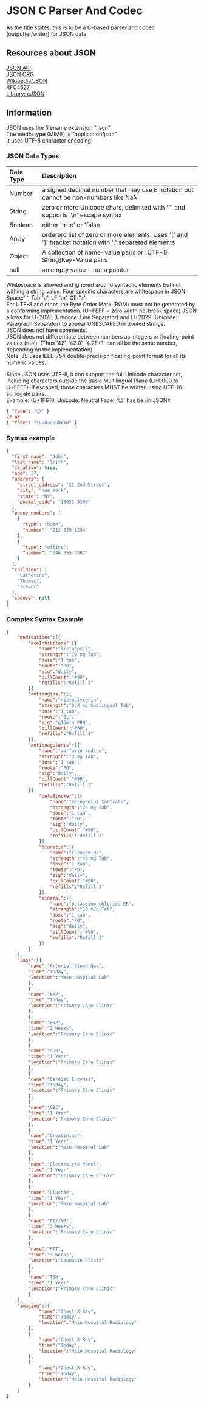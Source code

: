 # JSON C Parser And Codec
As the title states, this is to be a C-based parser and codec (outputter/writer) for JSON data.  

## Resources about JSON
[JSON API](https://jsonapi.org/examples/)  
[JSON ORG](https://json.org/example)  
[Wikipedia/JSON](https://en.wikipedia.org/wiki/JSON)  
[RFC4627](https://datatracker.ietf.org/doc/html/rfc4627)  
[Library: cJSON](https://github.com/DaveGamble/cJSON)

## Information
JSON uses the filename extension ".json"  
The media type (MIME) is "application/json"  
It uses UTF-8 character encoding.  

### JSON Data Types
| Data Type | Description |
| :-- | :-- |
| Number | a signed decimal number that may use E notation but cannot be non-numbers like NaN |
| String | zero or more Unicode chars, delimited with '"' and supports '\n' escape syntax |
| Boolean | either 'true' or 'false |
| Array	| ordererd list of zero or more elements. Uses '[' and ']' bracket notation with ',' separeted elements |
| Object | A collection of name-value pairs or [UTF-8 String]Key-Value pairs |
| null | an empty value - not a pointer |

Whitespace is allowed and ignored around syntactic elements but not withing a string value.
Four specific characters are whitespace in JSON: Space:' ', Tab:'\t', LF:'\n', CR:'\r'.  
For UTF-8 and other, the Byte Order Mark (BOM) must not be generated by a conforming implementation. (U+FEFF = zero width no-break space) 
JSON allows for U+2028 (Unicode: Line Separator) and U+2029 (Unicode: Paragraph Separator) to appear UNESCAPED in qouted strings.  
JSON does not have comments.  
JSON does not differentiate between numbers as integers or floating-point values (real).  (Thus '42', '42.0', '4.2E+1' can all be the same number, depending on the implementation)  
Note: JS uses IEEE-754 double-precision floating-point format for all its numeric values.  
  
Since JSON uses UTF-8, it can support the full Unicode character set, including characters outside the Basic Multilingual Plane (U+0000 to U+FFFF). If escaped, those characters MUST be written using UTF-16 surrogate pairs.  
Example: (U+1F610, Unicode: Neutral Face) '😐' has be (in JSON):
```json
{ "face": "😐" }
// or
{ "face": "\uD83D\uDE10" }
```

### Syntax example
```json
{
  "first_name": "John",
  "last_name": "Smith",
  "is_alive": true,
  "age": 27,
  "address": {
    "street_address": "21 2nd Street",
    "city": "New York",
    "state": "NY",
    "postal_code": "10021-3100"
  },
  "phone_numbers": [
    {
      "type": "home",
      "number": "212 555-1234"
    },
    {
      "type": "office",
      "number": "646 555-4567"
    }
  ],
  "children": [
    "Catherine",
    "Thomas",
    "Trevor"
  ],
  "spouse": null
}
```

### Complex Syntax Example
```json
{
    "medications":[{
        "aceInhibitors":[{
            "name":"lisinopril",
            "strength":"10 mg Tab",
            "dose":"1 tab",
            "route":"PO",
            "sig":"daily",
            "pillCount":"#90",
            "refills":"Refill 3"
        }],
        "antianginal":[{
            "name":"nitroglycerin",
            "strength":"0.4 mg Sublingual Tab",
            "dose":"1 tab",
            "route":"SL",
            "sig":"q15min PRN",
            "pillCount":"#30",
            "refills":"Refill 1"
        }],
        "anticoagulants":[{
            "name":"warfarin sodium",
            "strength":"3 mg Tab",
            "dose":"1 tab",
            "route":"PO",
            "sig":"daily",
            "pillCount":"#90",
            "refills":"Refill 3"
        }],
            "betaBlocker":[{
                "name":"metoprolol tartrate",
                "strength":"25 mg Tab",
                "dose":"1 tab",
                "route":"PO",
                "sig":"daily",
                "pillCount":"#90",
                "refills":"Refill 3"
            }],
            "diuretic":[{
                "name":"furosemide",
                "strength":"40 mg Tab",
                "dose":"1 tab",
                "route":"PO",
                "sig":"daily",
                "pillCount":"#90",
                "refills":"Refill 3"
            }],
            "mineral":[{
                "name":"potassium chloride ER",
                "strength":"10 mEq Tab",
                "dose":"1 tab",
                "route":"PO",
                "sig":"daily",
                "pillCount":"#90",
                "refills":"Refill 3"
            }]
        }
    ],
    "labs":[{
        "name":"Arterial Blood Gas",
        "time":"Today",
        "location":"Main Hospital Lab"      
        },
        {
        "name":"BMP",
        "time":"Today",
        "location":"Primary Care Clinic"    
        },
        {
        "name":"BNP",
        "time":"3 Weeks",
        "location":"Primary Care Clinic"    
        },
        {
        "name":"BUN",
        "time":"1 Year",
        "location":"Primary Care Clinic"    
        },
        {
        "name":"Cardiac Enzymes",
        "time":"Today",
        "location":"Primary Care Clinic"    
        },
        {
        "name":"CBC",
        "time":"1 Year",
        "location":"Primary Care Clinic"    
        },
        {
        "name":"Creatinine",
        "time":"1 Year",
        "location":"Main Hospital Lab"  
        },
        {
        "name":"Electrolyte Panel",
        "time":"1 Year",
        "location":"Primary Care Clinic"    
        },
        {
        "name":"Glucose",
        "time":"1 Year",
        "location":"Main Hospital Lab"  
        },
        {
        "name":"PT/INR",
        "time":"3 Weeks",
        "location":"Primary Care Clinic"    
        },
        {
        "name":"PTT",
        "time":"3 Weeks",
        "location":"Coumadin Clinic"    
        },
        {
        "name":"TSH",
        "time":"1 Year",
        "location":"Primary Care Clinic"    
        }
    ],
    "imaging":[{
            "name":"Chest X-Ray",
            "time":"Today",
            "location":"Main Hospital Radiology"    
        },
        {
            "name":"Chest X-Ray",
            "time":"Today",
            "location":"Main Hospital Radiology"    
        },
        {
            "name":"Chest X-Ray",
            "time":"Today",
            "location":"Main Hospital Radiology"    
        }
    ]
}
```

